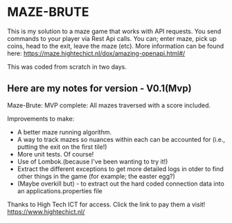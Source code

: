 # MAZE-BRUTE

This is my solution to a maze game that works with API requests.
You send commands to your player via Rest Api calls.
You can; enter maze, pick up coins, head to the exit, leave the maze (etc).
More information can be found here: https://maze.hightechict.nl/dox/amazing-openapi.html#/

This was coded from scratch in two days.

Here are my notes for version - V0.1(Mvp)
-
Maze-Brute:
MVP complete: All mazes traversed with a score included.

Improvements to make:
* A better maze running algorithm.
* A way to track mazes so nuances within each can be accounted for (i.e., putting the exit on the first tile!)
* More unit tests. Of course!
* Use of Lombok.(because I've been wanting to try it!)
* Extract the different exceptions to get more detailed logs in otder to find other things in the game (for example; the easter egg?)
* (Maybe overkill but) - to extract out the hard coded connection data into an applications.properties file

Thanks to High Tech ICT for access.
Click the link to pay them a visit!
https://www.hightechict.nl/
